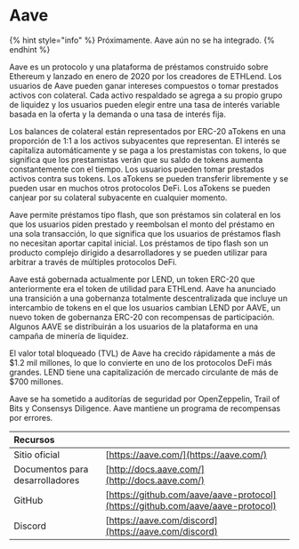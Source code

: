 # Aave

{% hint style="info" %}
Próximamente. Aave aún no se ha integrado.
{% endhint %}

Aave es un protocolo y una plataforma de préstamos construido sobre Ethereum y lanzado en enero de 2020 por los creadores de ETHLend. Los usuarios de Aave pueden ganar intereses compuestos o tomar prestados activos con colateral. Cada activo respaldado se agrega a su propio grupo de liquidez y los usuarios pueden elegir entre una tasa de interés variable basada en la oferta y la demanda o una tasa de interés fija.

Los balances de colateral están representados por ERC-20 aTokens en una proporción de 1:1 a los activos subyacentes que representan. El interés se capitaliza automáticamente y se paga a los prestamistas con tokens, lo que significa que los prestamistas verán que su saldo de tokens aumenta constantemente con el tiempo. Los usuarios pueden tomar prestados activos contra sus tokens. Los aTokens se pueden transferir libremente y se pueden usar en muchos otros protocolos DeFi. Los aTokens se pueden canjear por su colateral subyacente en cualquier momento.

Aave permite préstamos tipo flash, que son préstamos sin colateral en los que los usuarios piden prestado y reembolsan el monto del préstamo en una sola transacción, lo que significa que los usuarios de préstamos flash no necesitan aportar capital inicial. Los préstamos de tipo flash son un producto complejo dirigido a desarrolladores y se pueden utilizar para arbitrar a través de múltiples protocolos DeFi.

Aave está gobernada actualmente por LEND, un token ERC-20 que anteriormente era el token de utilidad para ETHLend. Aave ha anunciado una transición a una gobernanza totalmente descentralizada que incluye un intercambio de tokens en el que los usuarios cambian LEND por AAVE, un nuevo token de gobernanza ERC-20 con recompensas de participación. Algunos AAVE se distribuirán a los usuarios de la plataforma en una campaña de minería de liquidez.

El valor total bloqueado \(TVL\) de Aave ha crecido rápidamente a más de $1.2 mil millones, lo que lo convierte en uno de los protocolos DeFi más grandes. LEND tiene una capitalización de mercado circulante de más de $700 millones.

Aave se ha sometido a auditorías de seguridad por OpenZeppelin, Trail of Bits y Consensys Diligence. Aave mantiene un programa de recompensas por errores.

| Recursos                        |                                                                                |
|:------------------------------- |:------------------------------------------------------------------------------ |
| Sitio oficial                   | [https://aave.com/](https://aave.com/)                                         |
| Documentos para desarrolladores | [http://docs.aave.com/](http://docs.aave.com/)                                 |
| GitHub                          | [https://github.com/aave/aave-protocol](https://github.com/aave/aave-protocol) |
| Discord                         | [https://aave.com/discord](https://aave.com/discord)                           |

